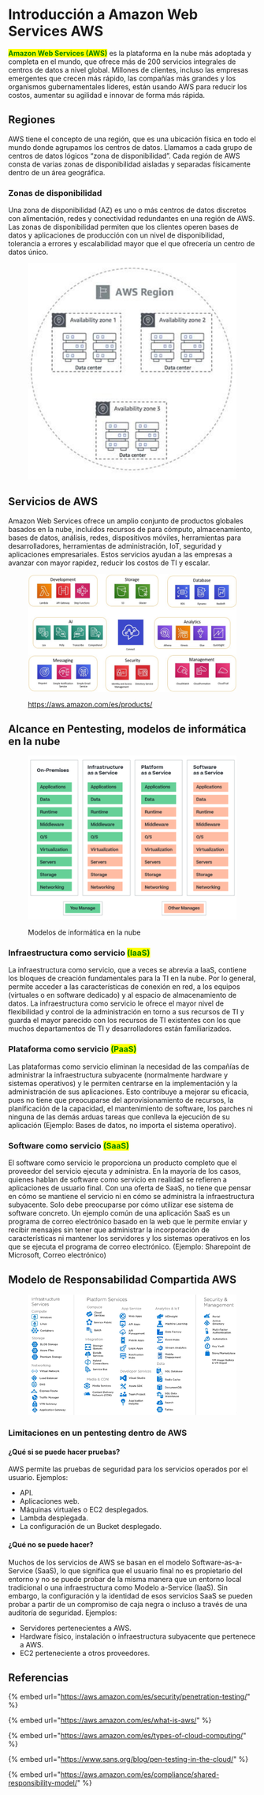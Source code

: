 # Introducción a Amazon Web Services AWS

<mark style="color:green;">**Amazon Web Services (AWS)**</mark> es la plataforma en la nube más adoptada y completa en el mundo, que ofrece más de 200 servicios integrales de centros de datos a nivel global. Millones de clientes, incluso las empresas emergentes que crecen más rápido, las compañías más grandes y los organismos gubernamentales líderes, están usando AWS para reducir los costos, aumentar su agilidad e innovar de forma más rápida.

## Regiones

AWS tiene el concepto de una región, que es una ubicación física en todo el mundo donde agrupamos los centros de datos. Llamamos a cada grupo de centros de datos lógicos “zona de disponibilidad”. Cada región de AWS consta de varias zonas de disponibilidad aisladas y separadas físicamente dentro de un área geográfica.

### Zonas de disponibilidad

Una zona de disponibilidad (AZ) es uno o más centros de datos discretos con alimentación, redes y conectividad redundantes en una región de AWS. Las zonas de disponibilidad permiten que los clientes operen bases de datos y aplicaciones de producción con un nivel de disponibilidad, tolerancia a errores y escalabilidad mayor que el que ofrecería un centro de datos único.

<figure><img src="../.gitbook/assets/image (7) (1) (3).png" alt=""><figcaption></figcaption></figure>

## Servicios de AWS

Amazon Web Services ofrece un amplio conjunto de productos globales basados en la nube, incluidos recursos de para cómputo, almacenamiento, bases de datos, análisis, redes, dispositivos móviles, herramientas para desarrolladores, herramientas de administración, IoT, seguridad y aplicaciones empresariales. Estos servicios ayudan a las empresas a avanzar con mayor rapidez, reducir los costos de TI y escalar.

<figure><img src="../.gitbook/assets/image (6) (5).png" alt=""><figcaption><p><a href="https://aws.amazon.com/es/products/">https://aws.amazon.com/es/products/</a></p></figcaption></figure>

## Alcance en Pentesting, modelos de informática en la nube

<figure><img src="../.gitbook/assets/image (1) (2).png" alt=""><figcaption><p>Modelos de informática en la nube</p></figcaption></figure>

### Infraestructura como servicio <mark style="color:green;">(IaaS)</mark>

La infraestructura como servicio, que a veces se abrevia a IaaS, contiene los bloques de creación fundamentales para la TI en la nube. Por lo general, permite acceder a las características de conexión en red, a los equipos (virtuales o en software dedicado) y al espacio de almacenamiento de datos. La infraestructura como servicio le ofrece el mayor nivel de flexibilidad y control de la administración en torno a sus recursos de TI y guarda el mayor parecido con los recursos de TI existentes con los que muchos departamentos de TI y desarrolladores están familiarizados.

### Plataforma como servicio <mark style="color:green;">(PaaS)</mark>

Las plataformas como servicio eliminan la necesidad de las compañías de administrar la infraestructura subyacente (normalmente hardware y sistemas operativos) y le permiten centrarse en la implementación y la administración de sus aplicaciones. Esto contribuye a mejorar su eficacia, pues no tiene que preocuparse del aprovisionamiento de recursos, la planificación de la capacidad, el mantenimiento de software, los parches ni ninguna de las demás arduas tareas que conlleva la ejecución de su aplicación (Ejemplo: Bases de datos, no importa el sistema operativo).

### Software como servicio <mark style="color:green;">(SaaS)</mark>

El software como servicio le proporciona un producto completo que el proveedor del servicio ejecuta y administra. En la mayoría de los casos, quienes hablan de software como servicio en realidad se refieren a aplicaciones de usuario final. Con una oferta de SaaS, no tiene que pensar en cómo se mantiene el servicio ni en cómo se administra la infraestructura subyacente. Solo debe preocuparse por cómo utilizar ese sistema de software concreto. Un ejemplo común de una aplicación SaaS es un programa de correo electrónico basado en la web que le permite enviar y recibir mensajes sin tener que administrar la incorporación de características ni mantener los servidores y los sistemas operativos en los que se ejecuta el programa de correo electrónico. (Ejemplo: Sharepoint de Microsoft, Correo electrónico)

## Modelo de Responsabilidad Compartida AWS

<figure><img src="../.gitbook/assets/image (9) (2).png" alt=""><figcaption></figcaption></figure>

### Limitaciones en un pentesting dentro de AWS

#### ¿Qué si se puede hacer pruebas?

AWS permite las pruebas de seguridad para los servicios operados por el usuario. Ejemplos:

* API.&#x20;
* Aplicaciones web.&#x20;
* Máquinas virtuales o EC2 desplegados.&#x20;
* Lambda desplegada.&#x20;
* La configuración de un Bucket desplegado.

#### ¿Qué no se puede hacer?

Muchos de los servicios de AWS se basan en el modelo Software-as-a-Service (SaaS), lo que significa que el usuario final no es propietario del entorno y no se puede probar de la misma manera que un entorno local tradicional o una infraestructura como Modelo a-Service (IaaS). Sin embargo, la configuración y la identidad de esos servicios SaaS se pueden probar a partir de un compromiso de caja negra o incluso a través de una auditoría de seguridad. Ejemplos:&#x20;

* Servidores pertenecientes a AWS.&#x20;
* Hardware físico, instalación o infraestructura subyacente que pertenece a AWS.&#x20;
* EC2 perteneciente a otros proveedores.



## Referencias

{% embed url="https://aws.amazon.com/es/security/penetration-testing/" %}

{% embed url="https://aws.amazon.com/es/what-is-aws/" %}

{% embed url="https://aws.amazon.com/es/types-of-cloud-computing/" %}

{% embed url="https://www.sans.org/blog/pen-testing-in-the-cloud/" %}

{% embed url="https://aws.amazon.com/es/compliance/shared-responsibility-model/" %}

